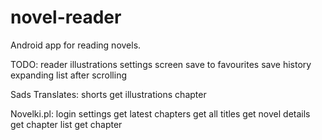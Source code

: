 # novel-reader
Android app for reading novels.

TODO:
reader illustrations
settings screen
save to favourites
save history
expanding list after scrolling

Sads Translates:
shorts
get illustrations chapter

Novelki.pl:
login
settings
get latest chapters
get all titles
get novel details
get chapter list
get chapter